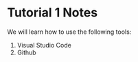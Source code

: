 # Tutorial 1 Notes

We will learn how to use the following tools:

1. Visual Studio Code
2. Github

